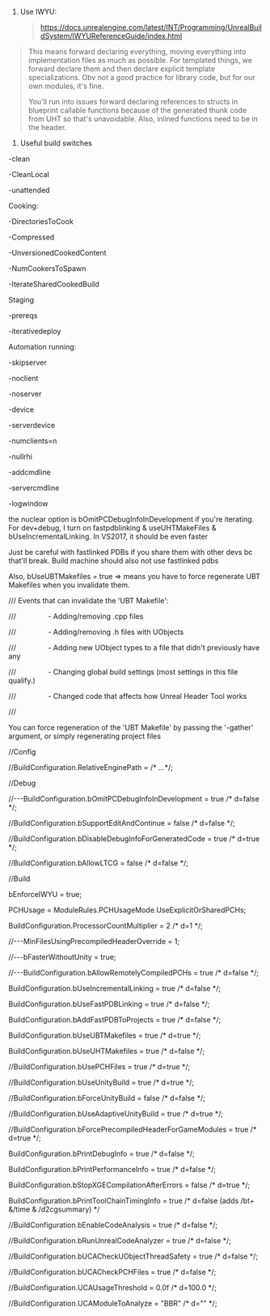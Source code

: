 1.  Use IWYU:

    > <https://docs.unrealengine.com/latest/INT/Programming/UnrealBuildSystem/IWYUReferenceGuide/index.html>

> This means forward declaring everything, moving everything into implementation files as much as possible. For templated things, we forward declare them and then declare explicit template specializations. Obv not a good practice for library code, but for our own modules, it's fine.
>
> You'll run into issues forward declaring references to structs in blueprint callable functions because of the generated thunk code from UHT so that's unavoidable. Also, inlined functions need to be in the header.

>

1.  Useful build switches

-clean

-CleanLocal

-unattended

Cooking:

-DirectoriesToCook

-Compressed

-UnversionedCookedContent

-NumCookersToSpawn

-IterateSharedCookedBuild

Staging

-prereqs

-iterativedeploy

Automation running:

-skipserver

-noclient

-noserver

-device

-serverdevice

-numclients=n

-nullrhi

-addcmdline

-servercmdline

-logwindow

the nuclear option is bOmitPCDebugInfoInDevelopment if you're iterating. For dev+debug, I turn on fastpdblinking & useUHTMakeFiles & bUseIncrementalLinking. In VS2017, it should be even faster

Just be careful with fastlinked PDBs if you share them with other devs bc that'll break. Build machine should also not use fastlinked pdbs

Also, bUseUBTMakefiles = true =&gt; means you have to force regenerate UBT Makefiles when you invalidate them.

/// Events that can invalidate the 'UBT Makefile':

///                - Adding/removing .cpp files

///                - Adding/removing .h files with UObjects

///                - Adding new UObject types to a file that didn't previously have any

///                - Changing global build settings (most settings in this file qualify.)

///                - Changed code that affects how Unreal Header Tool works

///

You can force regeneration of the 'UBT Makefile' by passing the '-gather' argument, or simply regenerating project files

//Config

//BuildConfiguration.RelativeEnginePath = /\* ...\*/;

//Debug

//---BuildConfiguration.bOmitPCDebugInfoInDevelopment = true /\* d=false \*/;

//BuildConfiguration.bSupportEditAndContinue = false /\* d=false \*/;

//BuildConfiguration.bDisableDebugInfoForGeneratedCode = true /\* d=true \*/;

//BuildConfiguration.bAllowLTCG = false /\* d=false \*/;

//Build

bEnforceIWYU = true;

PCHUsage = ModuleRules.PCHUsageMode.UseExplicitOrSharedPCHs;

BuildConfiguration.ProcessorCountMultiplier = 2 /\* d=1 \*/;

//---MinFilesUsingPrecompiledHeaderOverride = 1;

//---bFasterWithoutUnity = true;

//---BuildConfiguration.bAllowRemotelyCompiledPCHs = true /\* d=false \*/;

BuildConfiguration.bUseIncrementalLinking = true /\* d=false \*/;

BuildConfiguration.bUseFastPDBLinking = true /\* d=false \*/;

BuildConfiguration.bAddFastPDBToProjects = true /\* d=false \*/;

BuildConfiguration.bUseUBTMakefiles = true /\* d=true \*/;

BuildConfiguration.bUseUHTMakefiles = true /\* d=false \*/;

//BuildConfiguration.bUsePCHFiles = true /\* d=true \*/;

//BuildConfiguration.bUseUnityBuild = true /\* d=true \*/;

//BuildConfiguration.bForceUnityBuild = false /\* d=false \*/;

//BuildConfiguration.bUseAdaptiveUnityBuild = true /\* d=true \*/;

//BuildConfiguration.bForcePrecompiledHeaderForGameModules = true /\* d=true \*/;

BuildConfiguration.bPrintDebugInfo = true /\* d=false \*/;

BuildConfiguration.bPrintPerformanceInfo = true /\* d=false \*/;

BuildConfiguration.bStopXGECompilationAfterErrors = false /\* d=true \*/;

BuildConfiguration.bPrintToolChainTimingInfo = true /\* d=false (adds /bt+ &/time & /d2cgsummary) \*/

//BuildConfiguration.bEnableCodeAnalysis = true /\* d=false \*/;

//BuildConfiguration.bRunUnrealCodeAnalyzer = true /\* d=false \*/;

//BuildConfiguration.bUCACheckUObjectThreadSafety = true /\* d=false \*/;

//BuildConfiguration.bUCACheckPCHFiles = true /\* d=false \*/;

//BuildConfiguration.UCAUsageThreshold = 0.0f /\* d=100.0 \*/;

//BuildConfiguration.UCAModuleToAnalyze = "BBR" /\* d="" \*/;
